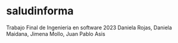 # saludinforma
Trabajo Final de Ingenieria en software 2023 Daniela Rojas, Daniela Maidana, Jimena Mollo, Juan Pablo Asis
[](FOTO_DE_LA_APLICACION.jpeg)<!-- -->
